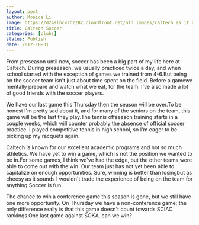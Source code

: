 ```yaml
---
layout: post
author: Monica Li
image: https://d24slhcvzhzz82.cloudfront.net/old_images/caltech_as_it_happens/6a0105349b8251970b017ee48a1327970d.jpg
title: Caltech Soccer
categories: [clubs]
status: Publish
date: 2012-10-31
---
```




From preseason until now, soccer has been a big part of my life here at Caltech. During preseason, we usually practiced twice a day, and when school started with the exception of games we trained from 4-6.But being on the soccer team isn't just about time spent on the field. Before a gamewe mentally prepare and watch what we eat, for the team. I've also made a lot of good friends with the soccer players.

We have our last game this Thursday then the season will be over.To be honest I'm pretty sad about it, and for many of the seniors on the team, this game will be the last they play.The tennis offseason training starts in a couple weeks, which will counter probably the absence of official soccer practice. I played competitive tennis in high school, so I'm eager to be picking up my racquets again.

Caltech is known for our excellent academic programs and not so much athletics. We have yet to win a game, which is not the position we wanted to be in.For some games, I think we've had the edge, but the other teams were able to come out with the win. Our team just has not yet been able to capitalize on enough opportunities. Sure, winning is better than losingbut as cheesy as it sounds I wouldn't trade the experience of being on the team for anything.Soccer is fun.

The chance to win a conference game this season is gone, but we still have one more opportunity. On Thursday we have a non-conference game; the only difference really is that this game doesn't count towards SCIAC rankings.One last game against SOKA, can we win?
